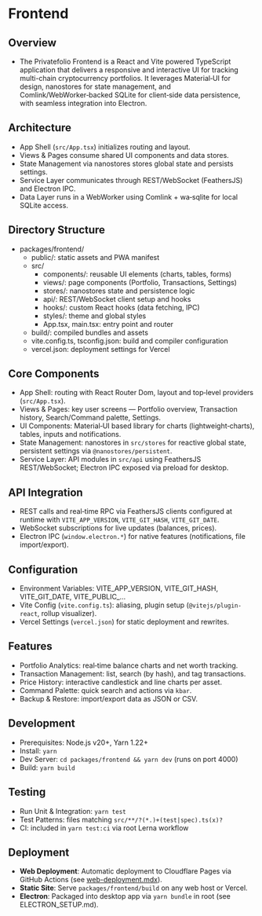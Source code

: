 # Frontend

## Overview
- The Privatefolio Frontend is a React and Vite powered TypeScript application that delivers a responsive and interactive UI for tracking multi-chain cryptocurrency portfolios. It leverages Material‑UI for design, nanostores for state management, and Comlink/WebWorker‑backed SQLite for client‑side data persistence, with seamless integration into Electron.

## Architecture
- App Shell (`src/App.tsx`) initializes routing and layout.
- Views & Pages consume shared UI components and data stores.
- State Management via nanostores stores global state and persists settings.
- Service Layer communicates through REST/WebSocket (FeathersJS) and Electron IPC.
- Data Layer runs in a WebWorker using Comlink + wa‑sqlite for local SQLite access.

## Directory Structure
- packages/frontend/
  - public/: static assets and PWA manifest
  - src/
    - components/: reusable UI elements (charts, tables, forms)
    - views/: page components (Portfolio, Transactions, Settings)
    - stores/: nanostores state and persistence logic
    - api/: REST/WebSocket client setup and hooks
    - hooks/: custom React hooks (data fetching, IPC)
    - styles/: theme and global styles
    - App.tsx, main.tsx: entry point and router
  - build/: compiled bundles and assets
  - vite.config.ts, tsconfig.json: build and compiler configuration
  - vercel.json: deployment settings for Vercel

## Core Components
- App Shell: routing with React Router Dom, layout and top‑level providers (`src/App.tsx`).
- Views & Pages: key user screens — Portfolio overview, Transaction history, Search/Command palette, Settings.
- UI Components: Material‑UI based library for charts (lightweight‑charts), tables, inputs and notifications.
- State Management: nanostores in `src/stores` for reactive global state, persistent settings via `@nanostores/persistent`.
- Service Layer: API modules in `src/api` using FeathersJS REST/WebSocket; Electron IPC exposed via preload for desktop.

## API Integration
- REST calls and real‑time RPC via FeathersJS clients configured at runtime with `VITE_APP_VERSION`, `VITE_GIT_HASH`, `VITE_GIT_DATE`.
- WebSocket subscriptions for live updates (balances, prices).
- Electron IPC (`window.electron.*`) for native features (notifications, file import/export).

## Configuration
- Environment Variables: VITE_APP_VERSION, VITE_GIT_HASH, VITE_GIT_DATE, VITE_PUBLIC_…
- Vite Config (`vite.config.ts`): aliasing, plugin setup (`@vitejs/plugin-react`, rollup visualizer).
- Vercel Settings (`vercel.json`) for static deployment and rewrites.

## Features
- Portfolio Analytics: real‑time balance charts and net worth tracking.
- Transaction Management: list, search (by hash), and tag transactions.
- Price History: interactive candlestick and line charts per asset.
- Command Palette: quick search and actions via `kbar`.
- Backup & Restore: import/export data as JSON or CSV.

## Development
- Prerequisites: Node.js v20+, Yarn 1.22+
- Install: `yarn`
- Dev Server: `cd packages/frontend && yarn dev` (runs on port 4000)
- Build: `yarn build`

## Testing
- Run Unit & Integration: `yarn test`
- Test Patterns: files matching `src/**/?(*.)+(test|spec).ts(x)?`
- CI: included in `yarn test:ci` via root Lerna workflow

## Deployment
- **Web Deployment**: Automatic deployment to Cloudflare Pages via GitHub Actions (see [web-deployment.mdx](./web-deployment.mdx)).
- **Static Site**: Serve `packages/frontend/build` on any web host or Vercel.
- **Electron**: Packaged into desktop app via `yarn bundle` in root (see ELECTRON_SETUP.md).
